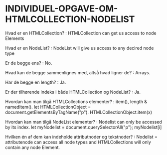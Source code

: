 # INDIVIDUEL-OPGAVE-OM-HTMLCOLLECTION-NODELIST


Hvad er en HTMLCollection? : HTMLCollection can get us access to node Elements

Hvad er en NodeList? : NodeList will give us access to any decired node type

Er de begge ens? : No. 

Hvad kan de begge sammenlignes med, altså hvad ligner de? : Arrays.

Har de begge en length? : Ja.

Er der tilhørende indeks i både HTMLCollection og NodeList? : Ja.

Hvordan kan man tilgå HTMLCollections elementer? : item(), length & namedItem(). let HTMLCollectionObject = document.getElementsByTagName("p").  HTMLCollectionObject.item(x)

Hvordan kan man tilgå NodeList elementer? : Nodelist can only be accessed by its index. let myNodelist = document.querySelectorAll("p"); myNodelist[i]

Hvilken én af dem kan indeholde attributnoder og tekstnoder? : Nodelist = attributenode can access all node types and HTMLCollections will only contain any node Element.


 
